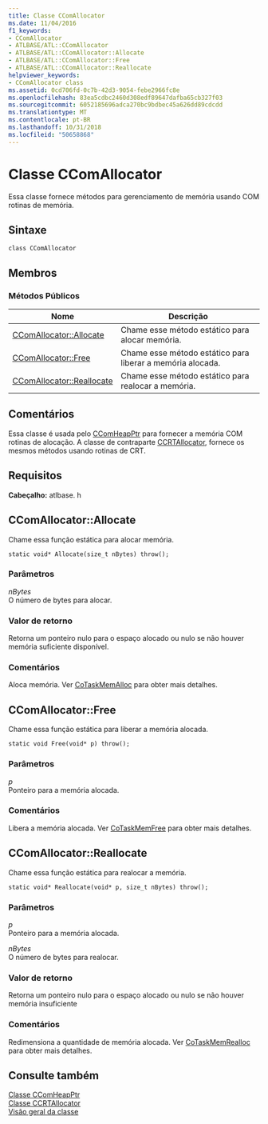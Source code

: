 ```yaml
---
title: Classe CComAllocator
ms.date: 11/04/2016
f1_keywords:
- CComAllocator
- ATLBASE/ATL::CComAllocator
- ATLBASE/ATL::CComAllocator::Allocate
- ATLBASE/ATL::CComAllocator::Free
- ATLBASE/ATL::CComAllocator::Reallocate
helpviewer_keywords:
- CComAllocator class
ms.assetid: 0cd706fd-0c7b-42d3-9054-febe2966fc8e
ms.openlocfilehash: 83ea5cdbc2460d308edf89647dafba65cb327f03
ms.sourcegitcommit: 6052185696adca270bc9bdbec45a626dd89cdcdd
ms.translationtype: MT
ms.contentlocale: pt-BR
ms.lasthandoff: 10/31/2018
ms.locfileid: "50658868"
---
```

# <a name="ccomallocator-class"></a>Classe CComAllocator

Essa classe fornece métodos para gerenciamento de memória usando COM rotinas de memória.

## <a name="syntax"></a>Sintaxe

```
class CComAllocator
```

## <a name="members"></a>Membros

### <a name="public-methods"></a>Métodos Públicos

|Nome|Descrição|
|----------|-----------------|
|[CComAllocator::Allocate](#allocate)|Chame esse método estático para alocar memória.|
|[CComAllocator::Free](#free)|Chame esse método estático para liberar a memória alocada.|
|[CComAllocator::Reallocate](#reallocate)|Chame esse método estático para realocar a memória.|

## <a name="remarks"></a>Comentários

Essa classe é usada pelo [CComHeapPtr](../../atl/reference/ccomheapptr-class.md) para fornecer a memória COM rotinas de alocação. A classe de contraparte [CCRTAllocator](../../atl/reference/ccrtallocator-class.md), fornece os mesmos métodos usando rotinas de CRT.

## <a name="requirements"></a>Requisitos

**Cabeçalho:** atlbase. h

##  <a name="allocate"></a>  CComAllocator::Allocate

Chame essa função estática para alocar memória.

```
static void* Allocate(size_t nBytes) throw();
```

### <a name="parameters"></a>Parâmetros

*nBytes*<br/>
O número de bytes para alocar.

### <a name="return-value"></a>Valor de retorno

Retorna um ponteiro nulo para o espaço alocado ou nulo se não houver memória suficiente disponível.

### <a name="remarks"></a>Comentários

Aloca memória. Ver [CoTaskMemAlloc](/windows/desktop/api/combaseapi/nf-combaseapi-cotaskmemalloc) para obter mais detalhes.

##  <a name="free"></a>  CComAllocator::Free

Chame essa função estática para liberar a memória alocada.

```
static void Free(void* p) throw();
```

### <a name="parameters"></a>Parâmetros

*p*<br/>
Ponteiro para a memória alocada.

### <a name="remarks"></a>Comentários

Libera a memória alocada. Ver [CoTaskMemFree](/windows/desktop/api/combaseapi/nf-combaseapi-cotaskmemfree) para obter mais detalhes.

##  <a name="reallocate"></a>  CComAllocator::Reallocate

Chame essa função estática para realocar a memória.

```
static void* Reallocate(void* p, size_t nBytes) throw();
```

### <a name="parameters"></a>Parâmetros

*p*<br/>
Ponteiro para a memória alocada.

*nBytes*<br/>
O número de bytes para realocar.

### <a name="return-value"></a>Valor de retorno

Retorna um ponteiro nulo para o espaço alocado ou nulo se não houver memória insuficiente

### <a name="remarks"></a>Comentários

Redimensiona a quantidade de memória alocada. Ver [CoTaskMemRealloc](/windows/desktop/api/combaseapi/nf-combaseapi-cotaskmemrealloc) para obter mais detalhes.

## <a name="see-also"></a>Consulte também

[Classe CComHeapPtr](../../atl/reference/ccomheapptr-class.md)<br/>
[Classe CCRTAllocator](../../atl/reference/ccrtallocator-class.md)<br/>
[Visão geral da classe](../../atl/atl-class-overview.md)
